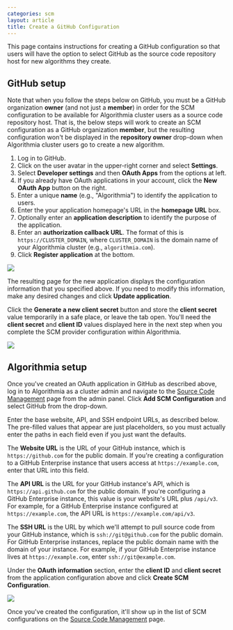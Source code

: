 ```yaml
---
categories: scm
layout: article
title: Create a GitHub Configuration
---
```


This page contains instructions for creating a GitHub configuration so that users will have the option to select GitHub as the source code repository host for new algorithms they create.

## GitHub setup

Note that when you follow the steps below on GitHub, you must be a GitHub organization **owner** (and not just a **member**) in order for the SCM configuration to be available for Algorithmia cluster users as a source code repository host. That is, the below steps will work to create an SCM configuration as a GitHub organization **member**, but the resulting configuration won't be displayed in the **repository owner** drop-down when Algorithmia cluster users go to create a new algorithm.

1.  Log in to GitHub.
2.  Click on the user avatar in the upper-right corner and select **Settings**.
3.  Select **Developer settings** and then **OAuth Apps** from the options at left.
4.  If you already have OAuth applications in your account, click the **New OAuth App** button on the right.
5.  Enter a unique **name** (e.g., "Algorithmia") to identify the application to users.
6.  Enter the your application homepage's URL in the **homepage** **URL** box.
7.  Optionally enter an **application description** to identify the purpose of the application.  
8.  Enter an **authorization callback URL**. The format of this is `https://CLUSTER_DOMAIN`, where `CLUSTER_DOMAIN` is the domain name of your Algorithmia cluster (e.g., `algorithmia.com`).
9.  Click **Register application** at the bottom.

![]({{site.url}}/developers/images/post_images/algo-images-admin/algo-1620867268774.png)

The resulting page for the new application displays the configuration information that you specified above. If you need to modify this information, make any desired changes and click **Update application**.

Click the **Generate a new client secret** button and store the **client secret** value temporarily in a safe place, or leave the tab open. You'll need the **client secret** and **client ID** values <span style="font-family: inherit; font-size: 1em;">displayed here in the next step when you complete the SCM provider configuration within Algorithmia.</span>

![]({{site.url}}/developers/images/post_images/algo-images-admin/algo-1620865506829.png)

## Algorithmia setup

Once you've created an OAuth application in GitHub as described above, log in to Algorithmia as a cluster admin and navigate to the [Source Code Management](/developers/administration/admin-panel/source-code-management) page from the admin panel. Click **Add SCM Configuration** and select GitHub from the drop-down.

Enter the base website, API, and SSH endpoint URLs, as described below. The pre-filled values that appear are just placeholders, so you must actually enter the paths in each field even if you just want the defaults.

The **Website URL** is the URL of your GitHub instance, which is `https://github.com` for the public domain. If you're creating a configuration to a GitHub Enterprise instance that users access at `https://example.com`, enter that URL into this field.

The **API URL** is the URL for your GitHub instance's API, which is `https://api.github.com` for the public domain. If you're configuring a GitHub Enterprise instance, this value is your website's URL plus `/api/v3`. For example, for a GitHub Enterprise instance configured at `https://example.com`, the API URL is `https://example.com/api/v3`.

The **SSH URL** is the URL by which we'll attempt to pull source code from your GitHub instance, which is `ssh://git@github.com` for the public domain. For GitHub Enterprise instances, replace the public domain name with the domain of your instance. For example, if your GitHub Enterprise instance lives at `https://example.com`, enter `ssh://git@example.com`.

Under the **OAuth information** section, enter the **client ID** and **client secret** from the application configuration above and click **Create SCM Configuration**.

![]({{site.url}}/developers/images/post_images/algo-images-admin/algo-1621526891651.png)

Once you've created the configuration, it'll show up in the list of SCM configurations on the [Source Code Management](/developers/administration/admin-panel/source-code-management) page.